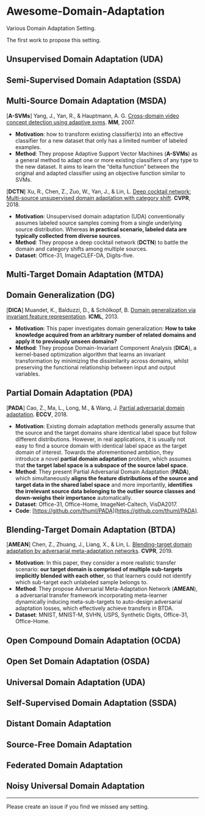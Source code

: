 # Awesome-Domain-Adaptation
Various Domain Adaptation Setting.

The first work to propose this setting.

## Unsupervised Domain Adaptation (UDA)

## Semi-Supervised Domain Adaptation (SSDA)

## Multi-Source Domain Adaptation (MSDA)

[**A-SVMs**] Yang, J., Yan, R., & Hauptmann, A. G. [Cross-domain video concept detection using adaptive svms](https://dl.acm.org/doi/abs/10.1145/1291233.1291276?casa_token=CRYiwLHWxVsAAAAA:CF81_j9sOX_mEGPCe9I-_DgD_Quqm4Iup2XCp_T2VBJL4XPZWDpgPsde4YW03Okkc6AN8cjmD8R6 "A-SVMs"). **MM**, 2007.

- **Motivation**: how to transform existing classifier(s) into an effective classifier for a new dataset that only has a limited number of labeled examples.
- **Method**: They propose Adaptive Support Vector Machines (**A-SVMs**) as a general method to adapt one or more existing classifiers of any type to the new dataset. It aims to learn the “delta function” between the original and adapted classifier using an objective function similar to SVMs.

[**DCTN**] Xu, R., Chen, Z., Zuo, W., Yan, J., & Lin, L. [Deep cocktail network: Multi-source unsupervised domain adaptation with category shift](https://openaccess.thecvf.com/content_cvpr_2018/html/Xu_Deep_Cocktail_Network_CVPR_2018_paper.html "DCTN"). **CVPR**, 2018.

- **Motivation**: Unsupervised domain adaptation (UDA) conventionally assumes labeled source samples coming from a single underlying source distribution. Whereas **in practical scenario, labeled data are typically collected from diverse sources**.
- **Method**: They propose a deep cocktail network (**DCTN**) to battle the domain and category shifts among multiple sources.
- **Dataset**: Office-31, ImageCLEF-DA, Digits-five.

## Multi-Target Domain Adaptation (MTDA)

## Domain Generalization (DG)

[**DICA**] Muandet, K., Balduzzi, D., & Schölkopf, B. [Domain generalization via invariant feature representation](https://proceedings.mlr.press/v28/muandet13.html "DICA"). **ICML**, 2013.

- **Motivation**: This paper investigates domain generalization: **How to take knowledge acquired from an arbitrary number of related domains and apply it to previously unseen domains?**
- **Method**:  They propose Domain-Invariant Component Analysis (**DICA**), a kernel-based optimization algorithm that learns an invariant transformation by minimizing the dissimilarity across domains, whilst preserving the functional relationship between input and output variables.

## Partial Domain Adaptation (PDA)

[**PADA**] Cao, Z., Ma, L., Long, M., & Wang, J. [Partial adversarial domain adaptation](https://openaccess.thecvf.com/content_ECCV_2018/html/Zhangjie_Cao_Partial_Adversarial_Domain_ECCV_2018_paper.html "PADA"). **ECCV**, 2018.

- **Motivation**: Existing domain adaptation methods generally assume that the source and the target domains share identical label space but follow different distributions. However, in real applications, it is usually not easy to find a source domain with identical label space as the target domain of interest. Towards the aforementioned ambition, they introduce a novel **partial domain adaptation** problem, which assumes that **the target label space is a subspace of the source label space**.
- **Method**: They present Partial Adversarial Domain Adaptation (**PADA**), which simultaneously **aligns the feature distributions of the source and target data in the shared label space** and more importantly, **identifies the irrelevant source data belonging to the outlier source classes and down-weighs their importance** automatically. 
- **Dataset**: Office-31, Office-Home, ImageNet-Caltech, VisDA2017.
- **Code**: [https://github.com/thuml/PADA](https://github.com/thuml/PADA).

## Blending-Target Domain Adaptation (BTDA)

[**AMEAN**] Chen, Z., Zhuang, J., Liang, X., & Lin, L. [Blending-target domain adaptation by adversarial meta-adaptation networks](https://openaccess.thecvf.com/content_CVPR_2019/html/Chen_Blending-Target_Domain_Adaptation_by_Adversarial_Meta-Adaptation_Networks_CVPR_2019_paper.html "AMEAN"). **CVPR**, 2019.

- **Motivation**: In this paper, they consider a more realistic transfer scenario: **our target domain is comprised of multiple sub-targets implicitly blended with each other**, so that learners could not identify which sub-target each unlabeled sample belongs to.
- **Method**: They propose Adversarial Meta-Adaptation Network (**AMEAN**), a adversarial transfer framework incorporating meta-learner dynamically inducing meta-sub-targets to auto-design adversarial adaptation losses, which effectively achieve transfers in BTDA.
- **Dataset**: MNIST, MNIST-M, SVHN, USPS, Synthetic Digits, Office-31, Office-Home.

## Open Compound Domain Adaptation (OCDA)

## Open Set Domain Adaptation (OSDA)

## Universal Domain Adaptation (UDA)

## Self-Supervised Domain Adaptation (SSDA)

## Distant Domain Adaptation

## Source-Free Domain Adaptation

## Federated Domain Adaptation

## Noisy Universal Domain Adaptation

------

Please create an issue if you find we missed any setting.